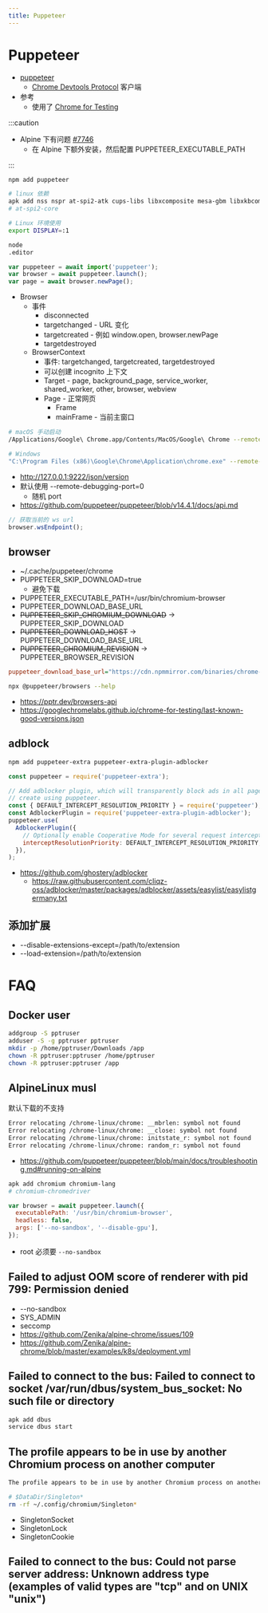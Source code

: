 ```yaml
---
title: Puppeteer
---
```


# Puppeteer

- [puppeteer](https://github.com/puppeteer/puppeteer)
  - [Chrome Devtools Protocol](./chrome-headless.md) 客户端
- 参考
  - 使用了 [Chrome for Testing](./chrome-for-testing.md)

:::caution

- Alpine 下有问题 [#7746](https://github.com/puppeteer/puppeteer/issues/7746)
  - 在 Alpine 下额外安装，然后配置 PUPPETEER_EXECUTABLE_PATH

:::

```bash
npm add puppeteer

# linux 依赖
apk add nss nspr at-spi2-atk cups-libs libxcomposite mesa-gbm libxkbcommon pango cairo alsa-lib
# at-spi2-core

# Linux 环境使用
export DISPLAY=:1

node
.editor
```

```js
var puppeteer = await import('puppeteer');
var browser = await puppeteer.launch();
var page = await browser.newPage();
```

- Browser
  - 事件
    - disconnected
    - targetchanged - URL 变化
    - targetcreated - 例如 window.open, browser.newPage
    - targetdestroyed
  - BrowserContext
    - 事件: targetchanged, targetcreated, targetdestroyed
    - 可以创建 incognito 上下文
    - Target - page, background_page, service_worker, shared_worker, other, browser, webview
    - Page - 正常网页
      - Frame
      - mainFrame - 当前主窗口

```bash
# macOS 手动启动
/Applications/Google\ Chrome.app/Contents/MacOS/Google\ Chrome --remote-debugging-port=9222 --no-first-run --no-default-browser-check --user-data-dir=$(mktemp -d -t 'chrome-remote_data_dir')

# Windows
"C:\Program Files (x86)\Google\Chrome\Application\chrome.exe" --remote-debugging-port=9222
```

- http://127.0.0.1:9222/json/version
- 默认使用 --remote-debugging-port=0
  - 随机 port
- https://github.com/puppeteer/puppeteer/blob/v14.4.1/docs/api.md

```js
// 获取当前的 ws url
browser.wsEndpoint();
```

## browser

- ~/.cache/puppeteer/chrome
- PUPPETEER_SKIP_DOWNLOAD=true
  - 避免下载
- PUPPETEER_EXECUTABLE_PATH=/usr/bin/chromium-browser
- PUPPETEER_DOWNLOAD_BASE_URL
- ~~PUPPETEER_SKIP_CHROMIUM_DOWNLOAD~~ -> PUPPETEER_SKIP_DOWNLOAD
- ~~PUPPETEER_DOWNLOAD_HOST~~ -> PUPPETEER_DOWNLOAD_BASE_URL
- ~~PUPPETEER_CHROMIUM_REVISION~~ -> PUPPETEER_BROWSER_REVISION

```ini title=".npmrc"
puppeteer_download_base_url="https://cdn.npmmirror.com/binaries/chrome-for-testing"
```

```bash
npx @puppeteer/browsers --help
```

- https://pptr.dev/browsers-api
- https://googlechromelabs.github.io/chrome-for-testing/last-known-good-versions.json

## adblock

```bash
npm add puppeteer-extra puppeteer-extra-plugin-adblocker
```

```js
const puppeteer = require('puppeteer-extra');

// Add adblocker plugin, which will transparently block ads in all pages you
// create using puppeteer.
const { DEFAULT_INTERCEPT_RESOLUTION_PRIORITY } = require('puppeteer');
const AdblockerPlugin = require('puppeteer-extra-plugin-adblocker');
puppeteer.use(
  AdblockerPlugin({
    // Optionally enable Cooperative Mode for several request interceptors
    interceptResolutionPriority: DEFAULT_INTERCEPT_RESOLUTION_PRIORITY,
  }),
);
```

- https://github.com/ghostery/adblocker
  - https://raw.githubusercontent.com/cliqz-oss/adblocker/master/packages/adblocker/assets/easylist/easylistgermany.txt

## 添加扩展

- --disable-extensions-except=/path/to/extension
- --load-extension=/path/to/extension

# FAQ

## Docker user

```bash
addgroup -S pptruser
adduser -S -g pptruser pptruser
mkdir -p /home/pptruser/Downloads /app
chown -R pptruser:pptruser /home/pptruser
chown -R pptruser:pptruser /app
```

## AlpineLinux musl

默认下载的不支持

```bash
Error relocating /chrome-linux/chrome: __mbrlen: symbol not found
Error relocating /chrome-linux/chrome: __close: symbol not found
Error relocating /chrome-linux/chrome: initstate_r: symbol not found
Error relocating /chrome-linux/chrome: random_r: symbol not found
```

- https://github.com/puppeteer/puppeteer/blob/main/docs/troubleshooting.md#running-on-alpine

```bash
apk add chromium chromium-lang
# chromium-chromedriver
```

```js
var browser = await puppeteer.launch({
  executablePath: '/usr/bin/chromium-browser',
  headless: false,
  args: ['--no-sandbox', '--disable-gpu'],
});
```

- root 必须要 `--no-sandbox`

## Failed to adjust OOM score of renderer with pid 799: Permission denied

- --no-sandbox
- SYS_ADMIN
- seccomp
- https://github.com/Zenika/alpine-chrome/issues/109
- https://github.com/Zenika/alpine-chrome/blob/master/examples/k8s/deployment.yml

## Failed to connect to the bus: Failed to connect to socket /var/run/dbus/system_bus_socket: No such file or directory

```bash
apk add dbus
service dbus start
```

## The profile appears to be in use by another Chromium process on another computer

```txt
The profile appears to be in use by another Chromium process on another computer. Chromium has locked the profile so that it doesn't get corrupted. If you are sure no other processes are using this profile, you can unlock the profile and relaunch Chromium.
```

```bash
# $DataDir/Singleton*
rm -rf ~/.config/chromium/Singleton*
```

- SingletonSocket
- SingletonLock
- SingletonCookie

## Failed to connect to the bus: Could not parse server address: Unknown address type (examples of valid types are "tcp" and on UNIX "unix")
